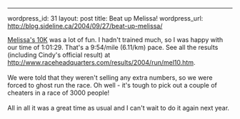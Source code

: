 --- 
wordpress_id: 31
layout: post
title: Beat up Melissa!
wordpress_url: http://blog.sideline.ca/2004/09/27/beat-up-melissa/

<a href="http://www.melissasroadrace.ca">Melissa's 10K</a> was a lot of fun.  I hadn't trained much, so I was happy with our time of 1:01:29.  That's a 9:54/mile  (6.11/km) pace.  See all the results (including Cindy's official result) at <a href="http://www.raceheadquarters.com/results/2004/run/mel10.htm">http://www.raceheadquarters.com/results/2004/run/mel10.htm</a>.
<br /><br />
We were told that they weren't selling any extra numbers, so we were forced to ghost run the race.  Oh well - it's tough to pick out a couple of cheaters in a race of 3000 people!
<br /><br />
All in all it was a great time as usual and I can't wait to do it again next year.
